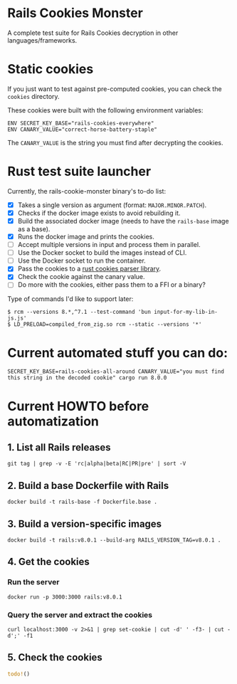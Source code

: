 # Rails Cookies Monster

A complete test suite for Rails Cookies decryption in other languages/frameworks.

# Static cookies
If you just want to test against pre-computed cookies, you can check the `cookies` directory.

These cookies were built with the following environment variables:
```shell
ENV SECRET_KEY_BASE="rails-cookies-everywhere"
ENV CANARY_VALUE="correct-horse-battery-staple"
```
The `CANARY_VALUE` is the string you must find after decrypting the cookies.

# Rust test suite launcher

Currently, the rails-cookie-monster binary's to-do list:
- [x] Takes a single version as argument (format: `MAJOR.MINOR.PATCH`).
- [x] Checks if the docker image exists to avoid rebuilding it.
- [x] Build the associated docker image (needs to have the `rails-base` image as a base).
- [x] Runs the docker image and prints the cookies.
- [ ] Accept multiple versions in input and process them in parallel.
- [ ] Use the Docker socket to build the images instead of CLI.
- [ ] Use the Docker socket to run the container.
- [x] Pass the cookies to a [rust cookies parser library](https://github.com/rails-cookies-everywhere/rails-cookies-rust).
- [x] Check the cookie against the canary value.
- [ ] Do more with the cookies, either pass them to a FFI or a binary?

Type of commands I'd like to support later:
```shell
$ rcm --versions 8.*,^7.1 --test-command 'bun input-for-my-lib-in-js.js'
$ LD_PRELOAD=compiled_from_zig.so rcm --static --versions '*'
```

# Current automated stuff you can do:

```shell
SECRET_KEY_BASE=rails-cookies-all-around CANARY_VALUE="you must find this string in the decoded cookie" cargo run 8.0.0
```

# Current HOWTO before automatization
## 1. List all Rails releases
```shell
git tag | grep -v -E 'rc|alpha|beta|RC|PR|pre' | sort -V
```

## 2. Build a base Dockerfile with Rails
```shell
docker build -t rails-base -f Dockerfile.base .
```

## 3. Build a version-specific images
```shell 
docker build -t rails:v8.0.1 --build-arg RAILS_VERSION_TAG=v8.0.1 .
```

## 4. Get the cookies
### Run the server
```shell
docker run -p 3000:3000 rails:v8.0.1
```
### Query the server and extract the cookies
```shell
curl localhost:3000 -v 2>&1 | grep set-cookie | cut -d' ' -f3- | cut -d';' -f1
```

## 5. Check the cookies
```rust
todo!()
```
